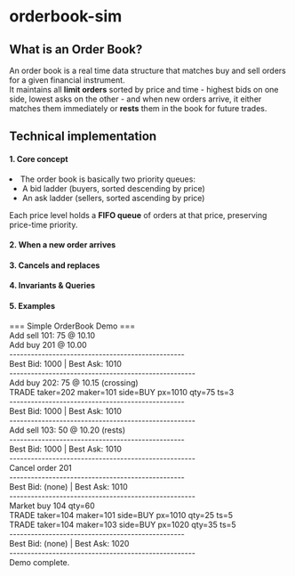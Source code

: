 # orderbook-sim
<h2>What is an Order Book?</h2>

An order book is a real time data structure that matches buy and sell orders for a given financial instrument. </br>
It maintains all <b>limit orders</b> sorted by price and time - highest bids on one side, lowest asks on the other - and when new orders arrive, it either matches them immediately or <b>rests</b> them in the book for future trades.

<h2>Technical implementation</h2>
<h4> 1. Core concept </h4>
<li> The order book is basically two priority queues:
<ul> <li> A bid ladder (buyers, sorted descending by price) </li>
<li> An ask ladder (sellers, sorted ascending by price) </li> </ul>
Each price level holds a <b>FIFO queue</b> of orders at that price, preserving price-time priority.

<h4> 2. When a new order arrives </h4>





<h4> 3. Cancels and replaces </h4>





<h4> 4. Invariants & Queries </h4>




<h4> 5. Examples </h4>
=== Simple OrderBook Demo ===<br>
Add sell 101: 75 @ 10.10 <br>
Add buy  201 @ 10.00<br>
-------------------------------------------------<br>
 Best Bid: 1000  | Best Ask: 1010<br>
----------------------------------------------------<br>
Add buy 202: 75 @ 10.15 (crossing)<br>
TRADE taker=202 maker=101 side=BUY px=1010 qty=75 ts=3<br>
-------------------------------------------------<br>
 Best Bid: 1000  | Best Ask: 1010<br>
----------------------------------------------------<br>
Add sell 103: 50 @ 10.20 (rests)<br>
-------------------------------------------------<br>
 Best Bid: 1000  | Best Ask: 1010<br>
----------------------------------------------------<br>
Cancel order 201<br>
-------------------------------------------------<br>
 Best Bid: (none)  | Best Ask: 1010<br>
----------------------------------------------------<br>
Market buy 104 qty=60<br>
TRADE taker=104 maker=101 side=BUY px=1010 qty=25 ts=5<br>
TRADE taker=104 maker=103 side=BUY px=1020 qty=35 ts=5<br>
-------------------------------------------------<br>
 Best Bid: (none)  | Best Ask: 1020<br>
----------------------------------------------------<br>
Demo complete.